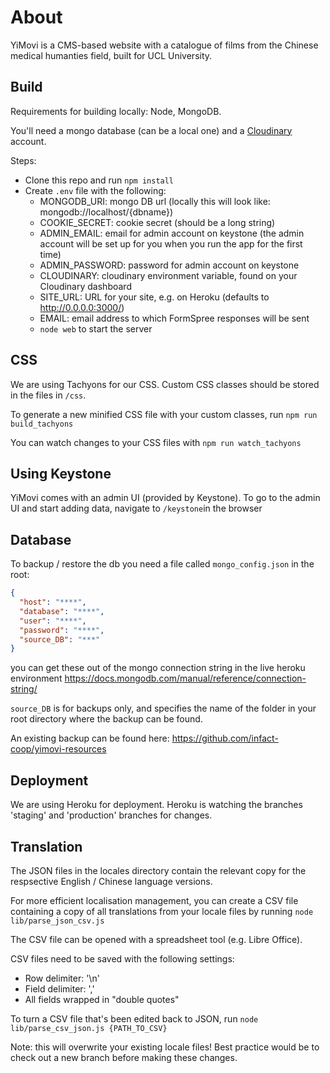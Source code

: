 # About

YiMovi is a CMS-based website with a catalogue of films from the Chinese medical humanties field, built for UCL University.

## Build

Requirements for building locally: Node, MongoDB.

You'll need a mongo database (can be a local one) and a [Cloudinary](http://cloudinary.com/) account.

Steps:
- Clone this repo and run `npm install`
- Create `.env` file with the following:
    - MONGODB_URI: mongo DB url (locally this will look like: mongodb://localhost/{dbname})
    - COOKIE_SECRET: cookie secret (should be a long string)
    - ADMIN_EMAIL: email for admin account on keystone (the admin account will be set up for you when you run the app for the first time)
    - ADMIN_PASSWORD: password for admin account on keystone
    - CLOUDINARY: cloudinary environment variable, found on your Cloudinary dashboard
    - SITE_URL: URL for your site, e.g. on Heroku (defaults to http://0.0.0.0:3000/)
    - EMAIL: email address to which FormSpree responses will be sent
    - `node web` to start the server
    
## CSS

We are using Tachyons for our CSS. Custom CSS classes should be stored in the files in `/css`.

To generate a new minified CSS file with your custom classes, run `npm run build_tachyons`

You can watch changes to your CSS files with `npm run watch_tachyons`

## Using Keystone

YiMovi comes with an admin UI (provided by Keystone). To go to the admin UI and start adding data, navigate to `/keystone`in the browser

## Database

To backup / restore the db you need a file called `mongo_config.json` in the root:
```json
{
  "host": "****",
  "database": "****",
  "user": "****",
  "password": "****",
  "source_DB": "***"
}
```
you can get these out of the mongo connection string in the live heroku environment
https://docs.mongodb.com/manual/reference/connection-string/

`source_DB` is for backups only, and specifies the name of the folder in your root directory where the backup can be found.

An existing backup can be found here: https://github.com/infact-coop/yimovi-resources

## Deployment

We are using Heroku for deployment. Heroku is watching the branches 'staging' and 'production' branches for changes.

## Translation

The JSON files in the locales directory contain the relevant copy for the respsective English / Chinese language versions.

For more efficient localisation management, you can create a CSV file containing a copy of all translations from your locale files by running `node lib/parse_json_csv.js`

The CSV file can be opened with a spreadsheet tool (e.g. Libre Office). 

CSV files need to be saved with the following settings:
- Row delimiter: '\n'
- Field delimiter: ','
- All fields wrapped in "double quotes"

To turn a CSV file that's been edited back to JSON, run `node lib/parse_csv_json.js {PATH_TO_CSV}`

Note: this will overwrite your existing locale files! Best practice would be to check out a new branch before making these changes.

